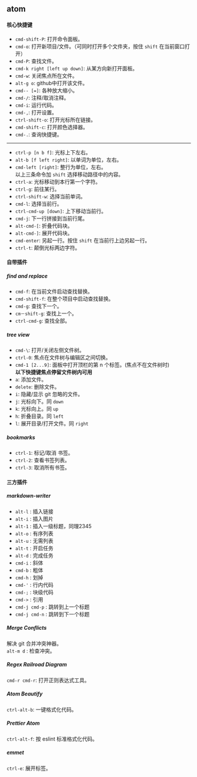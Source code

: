## atom

#### 核心快捷键
- `cmd-shift-P`: 打开命令面板。
- `cmd-o`: 打开新项目/文件。（可同时打开多个文件夹，按住 `shift` 在当前窗口打开）
- `cmd-P`: 查找文件。
- `cmd-k right [left up down]`: 从某方向新打开面板。
- `cmd-w`: 关闭焦点所在文件。
- `alt-g o`: github中打开该文件。
- `cmd-- [=]`: 各种放大缩小。
- `cmd-/`: 注释/取消注释。
- `cmd-i`: 运行代码。
- `cmd-,`: 打开设置。
- `ctrl-shift-o`: 打开光标所在链接。
- `cmd-shift-c`: 打开颜色选择器。
- `cmd-.`: 查询快捷键。

---
- `ctrl-p [n b f]`: 光标上下左右。
- `alt-b [f left right]`: 以单词为单位，左右。
- `cmd-left [right]`: 整行为单位，左右。  
以上三条命令加 `shift` 选择移动路径中的内容。  
- `ctrl-a`: 光标移动到本行第一个字符。
- `ctrl-g`: 前往某行。
- `ctrl-shift-w`: 选择当前单词。
- `cmd-l`: 选择当前行。
- `ctrl-cmd-up [down]`: 上下移动当前行。
- `cmd-j`: 下一行拼接到当前行尾。
- `alt-cmd-[`: 折叠代码块。
- `alt-cmd-]`: 展开代码块。
- `cmd-enter`: 另起一行。按住 `shift` 在当前行上边另起一行。
- `ctrl-t`: 颠倒光标两边字符。

#### 自带插件
##### find and replace
- `cmd-f`: 在当前文件启动查找替换。
- `cmd-shift-f`: 在整个项目中启动查找替换。
- `cmd-g`: 查找下一个。
- `cm－shift-g`: 查找上一个。
- `ctrl-cmd-g`: 查找全部。

##### tree view
- `cmd-\`: 打开/关闭左侧文件树。
- `ctrl-0`: 焦点在文件树与编辑区之间切换。
- `cmd-1 [2...9]`: 面板中打开顶栏的第 n 个标签。(焦点不在文件树时)  
**以下快捷键焦点停留文件树内可用**
- `a`: 添加文件。
- `delete`: 删除文件。
- `i`: 隐藏/显示 git 忽略的文件。
- `j`: 光标向下。同 `down`
- `k`: 光标向上。同 `up`
- `h`: 折叠目录。同 `left`
- `l`: 展开目录/打开文件。同 `right`

##### bookmarks
- `ctrl-1`: 标记/取消 书签。
- `ctrl-2`: 查看书签列表。
- `ctrl-3`: 取消所有书签。

#### 三方插件
##### markdown-writer
- `alt-l` : 插入链接
- `alt-i` : 插入图片
- `alt-1` : 插入一级标题，同理2345
- `alt-o` : 有序列表
- `alt-u` : 无需列表
- `alt-t` : 开启任务
- `alt-d` : 完成任务
- `cmd-i` : 斜体
- `cmd-b` : 粗体
- `cmd-h` : 划掉  
- `cmd-'` : 行内代码
- `cmd-;` : 块级代码
- `cmd->` : 引用
- `cmd-j cmd-p` : 跳转到上一个标题
- `cmd-j cmd-n` : 跳转到下一个标题

##### Merge Conflicts
解决 git 合并冲突神器。  
`alt-m d` : 检查冲突。
##### Regex Railroad Diagram
`cmd-r cmd-r`: 打开正则表达式工具。
##### Atom Beautify
`ctrl-alt-b`: 一键格式化代码。
##### Prettier Atom
`ctrl-alt-f`: 按 eslint 标准格式化代码。
##### emmet
`ctrl-e`: 展开标签。
